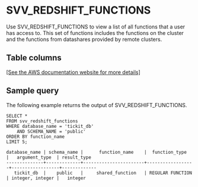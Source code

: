 # SVV\_REDSHIFT\_FUNCTIONS<a name="r_SVV_REDSHIFT_FUNCTIONS"></a>

Use SVV\_REDSHIFT\_FUNCTIONS to view a list of all functions that a user has access to\. This set of functions includes the functions on the cluster and the functions from datashares provided by remote clusters\.

## Table columns<a name="r_SVV_REDSHIFT_FUNCTIONS-table-columns"></a>

[\[See the AWS documentation website for more details\]](http://docs.aws.amazon.com/redshift/latest/dg/r_SVV_REDSHIFT_FUNCTIONS.html)

## Sample query<a name="r_SVV_REDSHIFT_FUNCTIONS-sample-query"></a>

The following example returns the output of SVV\_REDSHIFT\_FUNCTIONS\.

```
SELECT *
FROM svv_redshift_functions
WHERE database_name = 'tickit_db'
    AND SCHEMA_NAME = 'public'
ORDER BY function_name
LIMIT 5;

database_name | schema_name |      function_name    |  function_type   |   argument_type  | result_type   
--------------+-------------+-----------------------+------------------+------------------+-------------
   tickit_db  |    public   |     shared_function   | REGULAR FUNCTION | integer, integer |   integer
```